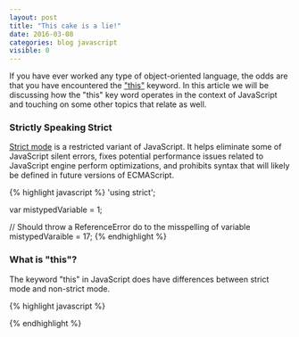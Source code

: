 ```yaml
---
layout: post
title: "This cake is a lie!"
date: 2016-03-08
categories: blog javascript
visible: 0
---
```

If you have ever worked any type of object-oriented language, the odds are that you have encountered the ["this"][MDN - JavaScript This] keyword. In this article we will be discussing how the "this" key word operates in the context of JavaScript and touching on some other topics that relate as well.

### Strictly Speaking Strict ###
[Strict mode][MDN - Strict Mode] is a restricted variant of JavaScript. It helps eliminate some of JavaScript silent errors, fixes potential performance issues related to JavaScript engine perform optimizations, and prohibits syntax that will likely be defined in future versions of ECMAScript.

{% highlight javascript %}
'using strict';

var mistypedVariable = 1;

// Should throw a ReferenceError do to the misspelling of variable
mistypedVaraible = 17;
{% endhighlight %}

### What is "this"? ###
The keyword "this" in JavaScript does have differences between strict mode and non-strict mode.

{% highlight javascript %}

{% endhighlight %}



[MDN - Closures]:               https://developer.mozilla.org/en-US/docs/Web/JavaScript/Closures
[MDN - JavaScript This]:        https://developer.mozilla.org/en-US/docs/Web/JavaScript/Reference/Operators/this
[MDN - Strict Mode]:            https://developer.mozilla.org/en-US/docs/Web/JavaScript/Reference/Strict_mode
